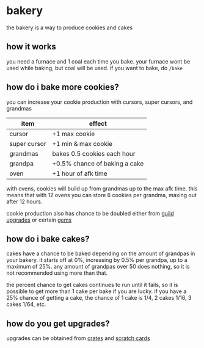 # bakery

the bakery is a way to produce cookies and cakes

## how it works

you need a furnace and 1 coal each time you bake. your furnace wont be used while baking, but coal will be used. if you want to bake, do `/bake`

## how do i bake more cookies?

you can increase your cookie production with cursors, super cursors, and grandmas

| item         | effect                        |
| ------------ | ----------------------------- |
| cursor       | +1 max cookie                 |
| super cursor | +1 min & max cookie           |
| grandmas     | bakes 0.5 cookies each hour   |
| grandpa      | +0.5% chance of baking a cake |
| oven         | +1 hour of afk time           |

with ovens, cookies will build up from grandmas up to the max afk time. this means that with 12 ovens you can store 6 cookies per grandma, maxing out after 12 hours.

cookie production also has chance to be doubled either from [guild upgrades](/docs/economy/guilds#guild-shop-upgrades) or certain [gems](/docs/economy/items/gems)

## how do i bake cakes?

cakes have a chance to be baked depending on the amount of grandpas in your bakery. it starts off at 0%, increasing by 0.5% per grandpa, up to a maximum of 25%. any amount of grandpas over 50 does nothing, so it is not recommended using more than that.&#x20;

the percent chance to get cakes continues to run until it fails, so it is possible to get more than 1 cake per bake if you are lucky. if you have a 25% chance of getting a cake, the chance of 1 cake is 1/4, 2 cakes 1/16, 3 cakes 1/64, etc.

## how do you get upgrades?

upgrades can be obtained from [crates](/docs/economy/items/crates) and [scratch cards](/docs/economy/items/scratchcards)
